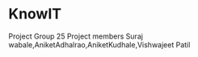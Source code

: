 # KnowIT
Project Group 25
Project members Suraj wabale,AniketAdhalrao,AniketKudhale,Vishwajeet Patil
